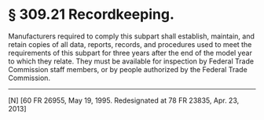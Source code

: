 # § 309.21   Recordkeeping.

Manufacturers required to comply this subpart shall establish, maintain, and retain copies of all data, reports, records, and procedures used to meet the requirements of this subpart for three years after the end of the model year to which they relate. They must be available for inspection by Federal Trade Commission staff members, or by people authorized by the Federal Trade Commission.



---

[N] [60 FR 26955, May 19, 1995. Redesignated at 78 FR 23835, Apr. 23, 2013]







